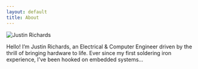 ```yaml
---
layout: default
title: About
---
```

<section class="about-me">
  <img src="{{ '/assets/img/profile.jpg' | relative_url }}" alt="Justin Richards" class="profile-img" />
  <div class="about-text">
    <p>Hello! I’m Justin Richards, an Electrical & Computer Engineer driven by the thrill of bringing hardware to life. Ever since my first soldering iron experience, I’ve been hooked on embedded systems…</p>
    <!-- add 3D‑printing, hiking, robotics paragraphs here -->
  </div>
</section>